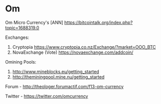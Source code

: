 # Om
Om Micro Currency's [ANN] https://bitcointalk.org/index.php?topic=1688319.0

Exchanges:
1. Cryptopia https://www.cryptopia.co.nz/Exchange/?market=OOO_BTC
2. NovaExchange (Vote) https://novaexchange.com/addcoin/ 

Omining Pools:
1. http://www.mineblocks.eu/getting_started
2. http://theminingpool.mine.nu/getting_started

Forum - http://theologer.forumactif.com/f13-om-currency

Twitter - https://twitter.com/omcurrency
